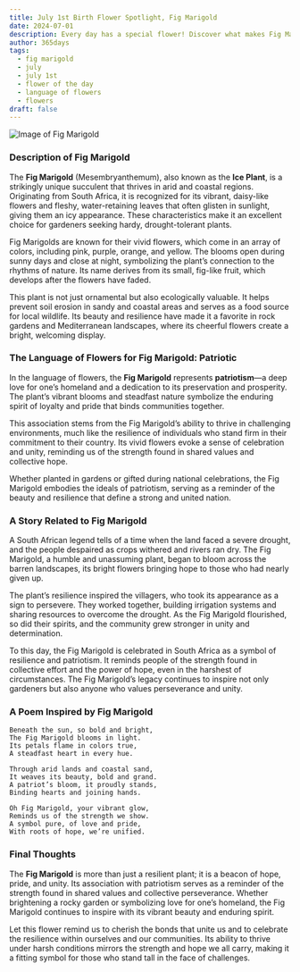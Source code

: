 ```yaml
---
title: July 1st Birth Flower Spotlight, Fig Marigold
date: 2024-07-01
description: Every day has a special flower! Discover what makes Fig Marigold unique as today’s birth flower and its symbolic meaning.
author: 365days
tags:
  - fig marigold
  - july
  - july 1st
  - flower of the day
  - language of flowers
  - flowers
draft: false
---
```


![Image of Fig Marigold](https://cdn.pixabay.com/photo/2017/11/14/00/28/wormwood-some-competition-2947198_960_720.jpg#center)


### Description of Fig Marigold

The **Fig Marigold** (Mesembryanthemum), also known as the **Ice Plant**, is a strikingly unique succulent that thrives in arid and coastal regions. Originating from South Africa, it is recognized for its vibrant, daisy-like flowers and fleshy, water-retaining leaves that often glisten in sunlight, giving them an icy appearance. These characteristics make it an excellent choice for gardeners seeking hardy, drought-tolerant plants.

Fig Marigolds are known for their vivid flowers, which come in an array of colors, including pink, purple, orange, and yellow. The blooms open during sunny days and close at night, symbolizing the plant’s connection to the rhythms of nature. Its name derives from its small, fig-like fruit, which develops after the flowers have faded.

This plant is not just ornamental but also ecologically valuable. It helps prevent soil erosion in sandy and coastal areas and serves as a food source for local wildlife. Its beauty and resilience have made it a favorite in rock gardens and Mediterranean landscapes, where its cheerful flowers create a bright, welcoming display.

### The Language of Flowers for Fig Marigold: Patriotic

In the language of flowers, the **Fig Marigold** represents **patriotism**—a deep love for one’s homeland and a dedication to its preservation and prosperity. The plant’s vibrant blooms and steadfast nature symbolize the enduring spirit of loyalty and pride that binds communities together.

This association stems from the Fig Marigold’s ability to thrive in challenging environments, much like the resilience of individuals who stand firm in their commitment to their country. Its vivid flowers evoke a sense of celebration and unity, reminding us of the strength found in shared values and collective hope.

Whether planted in gardens or gifted during national celebrations, the Fig Marigold embodies the ideals of patriotism, serving as a reminder of the beauty and resilience that define a strong and united nation.

### A Story Related to Fig Marigold

A South African legend tells of a time when the land faced a severe drought, and the people despaired as crops withered and rivers ran dry. The Fig Marigold, a humble and unassuming plant, began to bloom across the barren landscapes, its bright flowers bringing hope to those who had nearly given up.

The plant’s resilience inspired the villagers, who took its appearance as a sign to persevere. They worked together, building irrigation systems and sharing resources to overcome the drought. As the Fig Marigold flourished, so did their spirits, and the community grew stronger in unity and determination.

To this day, the Fig Marigold is celebrated in South Africa as a symbol of resilience and patriotism. It reminds people of the strength found in collective effort and the power of hope, even in the harshest of circumstances. The Fig Marigold’s legacy continues to inspire not only gardeners but also anyone who values perseverance and unity.

### A Poem Inspired by Fig Marigold

```
Beneath the sun, so bold and bright,  
The Fig Marigold blooms in light.  
Its petals flame in colors true,  
A steadfast heart in every hue.  

Through arid lands and coastal sand,  
It weaves its beauty, bold and grand.  
A patriot’s bloom, it proudly stands,  
Binding hearts and joining hands.  

Oh Fig Marigold, your vibrant glow,  
Reminds us of the strength we show.  
A symbol pure, of love and pride,  
With roots of hope, we’re unified.  
```

### Final Thoughts

The **Fig Marigold** is more than just a resilient plant; it is a beacon of hope, pride, and unity. Its association with patriotism serves as a reminder of the strength found in shared values and collective perseverance. Whether brightening a rocky garden or symbolizing love for one’s homeland, the Fig Marigold continues to inspire with its vibrant beauty and enduring spirit.

Let this flower remind us to cherish the bonds that unite us and to celebrate the resilience within ourselves and our communities. Its ability to thrive under harsh conditions mirrors the strength and hope we all carry, making it a fitting symbol for those who stand tall in the face of challenges.